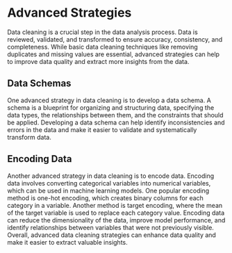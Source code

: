 # Advanced Strategies

Data cleaning is a crucial step in the data analysis process. Data is reviewed, validated, and transformed to ensure accuracy, consistency, and completeness. While basic data cleaning techniques like removing duplicates and missing values are essential, advanced strategies can help to improve data quality and extract more insights from the data.

## Data Schemas
One advanced strategy in data cleaning is to develop a data schema. A schema is a blueprint for organizing and structuring data, specifying the data types, the relationships between them, and the constraints that should be applied. Developing a data schema can help identify inconsistencies and errors in the data and make it easier to validate and systematically transform data.

## Encoding Data
Another advanced strategy in data cleaning is to encode data. Encoding data involves converting categorical variables into numerical variables, which can be used in machine learning models. One popular encoding method is one-hot encoding, which creates binary columns for each category in a variable. Another method is target encoding, where the mean of the target variable is used to replace each category value. Encoding data can reduce the dimensionality of the data, improve model performance, and identify relationships between variables that were not previously visible. Overall, advanced data cleaning strategies can enhance data quality and make it easier to extract valuable insights.